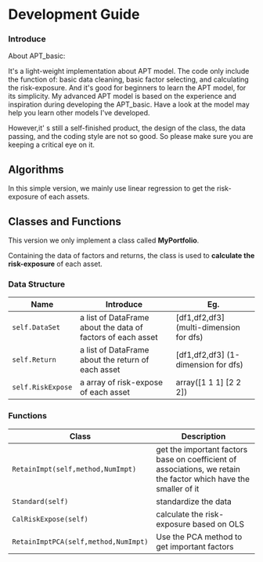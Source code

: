 # Development Guide

### Introduce

About APT_basic:

It's a light-weight implementation about APT model. The code only include the function of: basic data cleaning, basic factor selecting, and calculating the risk-exposure. And it's good for beginners to learn the APT model, for its simplicity. My advanced APT model is based on the experience and inspiration during developing the APT_basic. Have a look at the model may help you learn other models I've developed.

However,it' s still a self-finished product, the design of the class, the data passing, and the coding style are not so good. So please make sure you are keeping a critical eye on it.

## Algorithms

In this simple version, we mainly use linear regression to get the risk-exposure of each assets.



## Classes and Functions

This version we only implement a class called **MyPortfolio**.

Containing the data of factors and returns, the class is used to **calculate the risk-exposure** of each asset.

### **Data Structure**

| Name            | Introduce                                                   | Eg.                                     |
| --------------- | ----------------------------------------------------------- | --------------------------------------- |
| `self.DataSet`    | a list of DataFrame about the data of factors of each asset | [df1,df2,df3] (multi-dimension for dfs) |
| `self.Return`     | a list of DataFrame about the return of each asset          | [df1,df2,df3] (1-dimension for dfs)     |
| `self.RiskExpose` | a array of risk-expose of each asset                        | array([1 1 1] [2 2 2])                  |



### Functions

| Class                                | Description                                                  |
| ------------------------------------ | ------------------------------------------------------------ |
| `RetainImpt(self,method,NumImpt)`    | get the important factors base on coefficient of associations, we retain the factor which have the  smaller of it |
| `Standard(self)`                     | standardize the data                                         |
| `CalRiskExpose(self)`                | calculate the risk-exposure based on OLS                     |
| `RetainImptPCA(self,method,NumImpt)` | Use the PCA method to get important factors                  |


